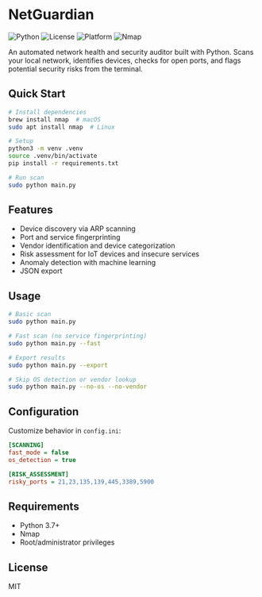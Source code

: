 # NetGuardian

![Python](https://img.shields.io/badge/python-3.7+-blue.svg)
![License](https://img.shields.io/badge/license-MIT-green.svg)
![Platform](https://img.shields.io/badge/platform-macOS%20%7C%20Linux-lightgrey.svg)
![Nmap](https://img.shields.io/badge/requires-nmap-red.svg)

An automated network health and security auditor built with Python. Scans your local network, identifies devices, checks for open ports, and flags potential security risks from the terminal.

## Quick Start

```bash
# Install dependencies
brew install nmap  # macOS
sudo apt install nmap  # Linux

# Setup
python3 -m venv .venv
source .venv/bin/activate
pip install -r requirements.txt

# Run scan
sudo python main.py
```

## Features

- Device discovery via ARP scanning
- Port and service fingerprinting
- Vendor identification and device categorization
- Risk assessment for IoT devices and insecure services
- Anomaly detection with machine learning
- JSON export

## Usage

```bash
# Basic scan
sudo python main.py

# Fast scan (no service fingerprinting)
sudo python main.py --fast

# Export results
sudo python main.py --export

# Skip OS detection or vendor lookup
sudo python main.py --no-os --no-vendor
```

## Configuration

Customize behavior in `config.ini`:

```ini
[SCANNING]
fast_mode = false
os_detection = true

[RISK_ASSESSMENT]
risky_ports = 21,23,135,139,445,3389,5900
```

## Requirements

- Python 3.7+
- Nmap
- Root/administrator privileges

## License

MIT
